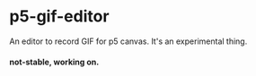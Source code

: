 # p5-gif-editor
An editor to record GIF for p5 canvas. It's an experimental thing.

#### not-stable, working on.
